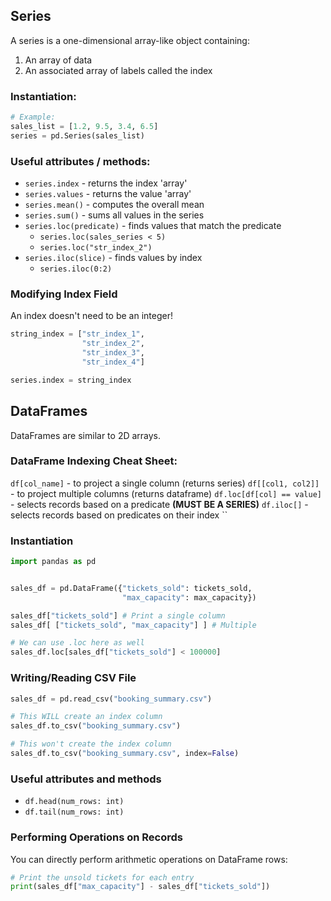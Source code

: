 

## Series
A series is a one-dimensional array-like object containing:
1. An array of data
2. An associated array of labels called the index
### Instantiation:
```python
# Example:
sales_list = [1.2, 9.5, 3.4, 6.5]
series = pd.Series(sales_list)
```

### Useful attributes / methods:
- `series.index` - returns the index 'array'
- `series.values` - returns the value 'array'
- `series.mean()` - computes the overall mean
- `series.sum()` - sums all values in the series
- `series.loc(predicate)` - finds values that match the predicate
	- `series.loc(sales_series < 5)`
	- `series.loc("str_index_2")`
- `series.iloc(slice)` - finds values by index
	- `series.iloc(0:2)`

### Modifying Index Field
An index doesn't need to be an integer!

```python
string_index = ["str_index_1", 
				"str_index_2", 
				"str_index_3", 
				"str_index_4"]

series.index = string_index
```




## DataFrames
DataFrames are similar to 2D arrays.

### DataFrame Indexing Cheat Sheet:
`df[col_name]` - to project a single column (returns series)
`df[[col1, col2]]` - to project multiple columns (returns dataframe)
`df.loc[df[col] == value]` - selects records based on a predicate **(MUST BE A SERIES)**
`df.iloc[]` - selects records based on predicates on their index
``


### Instantiation

```python
import pandas as pd


sales_df = pd.DataFrame({"tickets_sold": tickets_sold,
						 "max_capacity": max_capacity})

sales_df["tickets_sold"] # Print a single column
sales_df[ ["tickets_sold", "max_capacity"] ] # Multiple

# We can use .loc here as well
sales_df.loc[sales_df["tickets_sold"] < 100000]

```


### Writing/Reading CSV File

```python
sales_df = pd.read_csv("booking_summary.csv")

# This WILL create an index column
sales_df.to_csv("booking_summary.csv")

# This won't create the index column
sales_df.to_csv("booking_summary.csv", index=False)
```

### Useful attributes and methods
- `df.head(num_rows: int)`
- `df.tail(num_rows: int)`


### Performing Operations on Records
You can directly perform arithmetic operations on DataFrame rows:
```python
# Print the unsold tickets for each entry
print(sales_df["max_capacity"] - sales_df["tickets_sold"])
```
